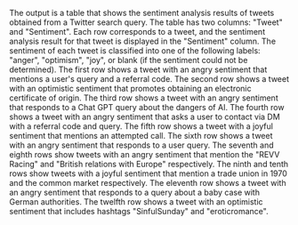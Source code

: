 The output is a table that shows the sentiment analysis results of tweets obtained from a Twitter search query. The table has two columns: "Tweet" and "Sentiment". Each row corresponds to a tweet, and the sentiment analysis result for that tweet is displayed in the "Sentiment" column. The sentiment of each tweet is classified into one of the following labels: "anger", "optimism", "joy", or blank (if the sentiment could not be determined).
The first row shows a tweet with an angry sentiment that mentions a user's query and a referral code. The second row shows a tweet with an optimistic sentiment that promotes obtaining an electronic certificate of origin. The third row shows a tweet with an angry sentiment that responds to a Chat GPT query about the dangers of AI. The fourth row shows a tweet with an angry sentiment that asks a user to contact via DM with a referral code and query. The fifth row shows a tweet with a joyful sentiment that mentions an attempted call. The sixth row shows a tweet with an angry sentiment that responds to a user query. The seventh and eighth rows show tweets with an angry sentiment that mention the "REVV Racing" and "British relations with Europe" respectively. The ninth and tenth rows show tweets with a joyful sentiment that mention a trade union in 1970 and the common market respectively. The eleventh row shows a tweet with an angry sentiment that responds to a query about a baby case with German authorities. The twelfth row shows a tweet with an optimistic sentiment that includes hashtags "SinfulSunday" and "eroticromance".
